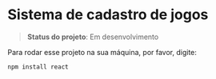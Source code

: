 # Sistema de cadastro de jogos

> **Status do projeto**: Em desenvolvimento

Para rodar esse projeto na sua máquina, por favor, digite:

```
npm install react
```
